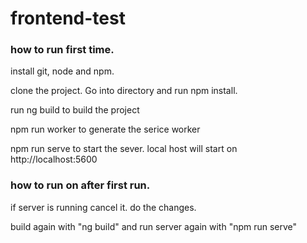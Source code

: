 # frontend-test 

### how to run first time.
install git, node and npm.

clone the project. Go into directory and run npm install.

run ng build to build the project

npm run worker to generate the serice worker

npm run serve to start the sever. local host will start on http://localhost:5600

### how to run on after first run.
if server is running cancel it. do the changes.

build again with "ng build" and run server again with "npm run serve"
